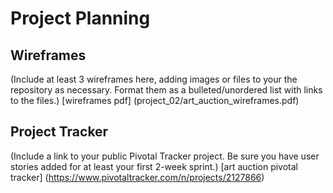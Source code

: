 # Project Planning

## Wireframes

(Include at least 3 wireframes here, adding images or files to your the repository as necessary. Format them as a bulleted/unordered list with links to the files.)
[wireframes pdf] (project_02/art_auction_wireframes.pdf)

## Project Tracker

(Include a link to your public Pivotal Tracker project. Be sure you have user stories added for at least your first 2-week sprint.)
[art auction pivotal tracker] (https://www.pivotaltracker.com/n/projects/2127866)
